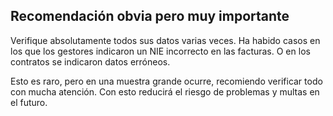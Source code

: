 ## Recomendación obvia pero muy importante

Verifique absolutamente todos sus datos varias veces. Ha habido casos en los que
los gestores indicaron un NIE incorrecto en las facturas. O en
los contratos se indicaron datos erróneos.

Esto es raro, pero en una muestra grande ocurre, recomiendo
verificar todo con mucha atención. Con esto reducirá el riesgo de problemas y
multas en el futuro. 

